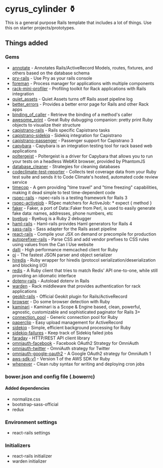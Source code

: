cyrus_cylinder ⚱
================

This is a general purpose Rails template that includes a lot of things.
Use this on starter projects/prototypes.

Things added
------------

### Gems

* [annotate](http://github.com/ctran/annotate_models) - Annotates Rails/ActiveRecord Models, routes, fixtures, and others based on the database schema
* [pry-rails](https://github.com/rweng/pry-rails) - Use Pry as your rails console
* [foreman](http://github.com/ddollar/foreman) - Process manager for applications with multiple components
* [rack-mini-profiler](http://miniprofiler.com) - Profiling toolkit for Rack applications with Rails integration
* [quiet_assets](http://github.com/evrone/quiet_assets) - Quiet Assets turns off Rails asset pipeline log
* [better_errors](https://github.com/charliesome/better_errors) - Provides a better error page for Rails and other Rack apps
* [binding_of_caller](http://github.com/banister/binding_of_caller) - Retrieve the binding of a method's caller
* [awesome_print](http://github.com/michaeldv/awesome_print) - Great Ruby dubugging companion: pretty print Ruby objects to visualize their structure
* [capistrano-rails](https://github.com/capistrano/rails) - Rails specific Capistrano tasks
* [capistrano-sidekiq](https://github.com/seuros/capistrano-sidekiq) - Sidekiq integration for Capistrano
* [capistrano-passenger](https://github.com/capistrano/passenger) - Passenger support for Capistrano 3
* [capybara](https://github.com/jnicklas/capybara) - Capybara is an integration testing tool for rack based web applications
* [poltergeist](https://github.com/teampoltergeist/poltergeist) - Poltergeist is a driver for Capybara that allows you to run your tests on a headless WebKit browser, provided by PhantomJS
* [database_cleaner](http://github.com/DatabaseCleaner/database_cleaner) - Strategies for cleaning databases
* [codeclimate-test-reporter](https://github.com/codeclimate/ruby-test-reporter) - Collects test coverage data from your Ruby test suite and sends it to Code Climate's hosted, automated code review service
* [timecop](https://github.com/travisjeffery/timecop) - A gem providing "time travel" and "time freezing" capabilities, making it dead simple to test time-dependent code
* [rspec-rails](http://github.com/rspec/rspec-rails) - rspec-rails is a testing framework for Rails 3
* [rspec-activejob](http://github.com/gocardless/rspec-activejob) - RSpec matchers for ActiveJob:     * expect { method }
* [faker](https://github.com/stympy/faker) - Faker, a port of Data::Faker from Perl, is used to easily generate fake data: names, addresses, phone numbers, etc
* [byebug](http://github.com/deivid-rodriguez/byebug) - Byebug is a Ruby 2 debugger
* [haml-rails](http://github.com/indirect/haml-rails) - Haml-rails provides Haml generators for Rails 4
* [sass-rails](https://github.com/rails/sass-rails) - Sass adapter for the Rails asset pipeline
* [react-rails](https://github.com/reactjs/react-rails) - Compile your JSX on demand or precompile for production
* [autoprefixer-rails](https://github.com/ai/autoprefixer-rails) - Parse CSS and add vendor prefixes to CSS rules using values from the Can I Use website
* [dalli](https://github.com/petergoldstein/dalli) - High performance memcached client for Ruby
* [oj](http://www.ohler.com/oj) - The fastest JSON parser and object serializer
* [hiredis](http://github.com/redis/hiredis-rb) - Ruby wrapper for hiredis (protocol serialization/deserialization and blocking I/O)
* [redis](https://github.com/redis/redis-rb) - A Ruby client that tries to match Redis' API one-to-one, while still     providing an idiomatic interface
* [dotenv-rails](https://github.com/bkeepers/dotenv) - Autoload dotenv in Rails
* [warden](http://github.com/hassox/warden) - Rack middleware that provides authentication for rack applications
* [geokit-rails](http://github.com/geokit/geokit-rails) - Official Geokit plugin for Rails/ActiveRecord
* [browser](http://github.com/fnando/browser) - Do some browser detection with Ruby
* [kaminari](https://github.com/amatsuda/kaminari) - Kaminari is a Scope &amp; Engine based, clean, powerful, agnostic, customizable and sophisticated paginator for Rails 3+
* [connection_pool](https://github.com/mperham/connection_pool) - Generic connection pool for Ruby
* [paperclip](https://github.com/thoughtbot/paperclip) - Easy upload management for ActiveRecord
* [sidekiq](http://sidekiq.org) - Simple, efficient background processing for Ruby
* [sidekiq-failures](https://github.com/mhfs/sidekiq-failures/) - Keep track of Sidekiq failed jobs
* [faraday](https://github.com/lostisland/faraday) - HTTP/REST API client library
* [omniauth-facebook](https://github.com/mkdynamic/omniauth-facebook) - Facebook OAuth2 Strategy for OmniAuth
* [omniauth-twitter](https://github.com/arunagw/omniauth-twitter) - OmniAuth strategy for Twitter
* [omniauth-google-oauth2](https://github.com/zquestz/omniauth-google-oauth2) - A Google OAuth2 strategy for OmniAuth 1
* [aws-sdk-v1](http://aws.amazon.com/sdkforruby) - Version 1 of the AWS SDK for Ruby
* [whenever]() - Clean ruby syntax for writing and deploying cron jobs

### bower.json and config file (.bowerrc)

#### Added dependencies
* normalize.css
* bootstrap-sass-official
* redux

### Environment settings

* react-rails settings

### Initializers

* react-rails initializer
* warden initializer